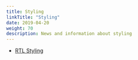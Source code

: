 ```yaml
---
title: Styling
linkTitle: "Styling"
date: 2019-04-20
weight: 70
description: News and information about styling
---
```


* [RTL Styling](https://rtlstyling.com/)
